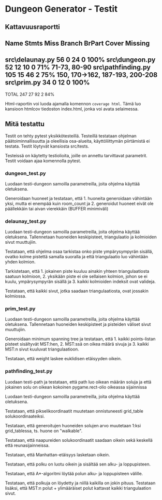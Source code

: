 # Dungeon Generator - Testit

## Kattavuusraportti

Name                 Stmts   Miss Branch BrPart  Cover   Missing
----------------------------------------------------------------
src\delaunay.py         56      0     24      0   100%
src\dungeon.py          52     12     10      0    71%   71-73, 80-90
src\pathfinding.py     105     15     46      2    75%   150, 170->162, 187-193, 200-208
src\prim.py             34      0     12      0   100%
----------------------------------------------------------------
TOTAL                  247     27     92      2    84%

Html-raportin voi luoda ajamalla komennon `coverage html`. Tämä luo kansioon htmlcov tiedoston index.html, jonka voi avata selaimessa.

## Mitä testattu

Testit on tehty pytest yksikkötesteillä. Testeillä testataan ohjelman päätoiminnallisuutta ja oleellisia osa-alueita, käyttöliittymän piirtämistä ei testata. Testit löytyvät kansiosta src/tests.

Testeissä on käytetty testiolioita, joille on annettu tarvittavat parametrit. Testit voidaan ajaa komennolla pytest.


### dungeon_test.py

Luodaan testi-dungeon samoilla parametreilla, joita ohjelma käyttää oletuksena. 

Generoidaan huoneet ja testataan, että 1. huoneita generoidaan vähintään yksi, mutta ei enempää kuin room_count ja 2. generoidut huoneet eivät ole päällekkäin tai aivan vierekkäin (BUFFER minimiväli)

### delaunay_test.py

Luodaan testi-dungeon samoilla parametreilla, joita ohjelma käyttää oletuksena. Tallennetaan huoneiden keskipisteet, triangulaatio ja kolmioiden sivut muuttujiin.

Testataan, että ohjelma osaa tarkistaa onko piste ympärysympyrän sisällä, ovatko kolme pistettä samalla suoralla ja että triangulaatio luo vähintään yhden kolmion.

Tarkistetaan, että 1. jokainen piste kuuluu ainakin yhteen triangulaatiosta saatuun kolmioon, 2. yksikään piste ei ole sellaisen kolmion, johon se ei kuulu, ympärysympyrän sisällä ja 3. kaikki kolmioiden indeksit ovat valideja.

Testataan, että kaikki sivut, jotka saadaan triangulaatiosta, ovat jossakin kolmiossa.

### prim_test.py

Luodaan testi-dungeon samoilla parametreilla, joita ohjelma käyttää oletuksena. Tallennetaan huoneiden keskipisteet ja pisteiden väliset sivut muuttujiin.

Generoidaan minimum spanning tree ja testataan, että 1. kaikki points-listan pisteet sisältyvät MST:hen, 2. MST:ssä on oikea määrä sivuja ja 3. kaikki MST:n sivut kuuluvat triangulaatioon.

Testataan, että weight laskee euklidisen etäisyyden oikein.

### pathfinding_test.py

Luodaan testi-path ja testataan, että path luo oikean määrän soluja ja että jokainen solu on oikean kokoinen pygame.rect-olio oikeassa sijainnissa

Luodaan testi-dungeon samoilla parametreilla, joita ohjelma käyttää oletuksena.

Testataan, että pikselikoordinaatit muutetaan onnistuneesti grid_table solukoordinaateiksi.

Testataan, että generoitujen huoneiden solujen arvo muutetaan 1:ksi grid_tablessa, ts. huone on "walkable".

Testataan, että naapureiden solukoordinaatit saadaan oikein sekä keskellä että reunasijainneissa.

Testataan, että Manhattan-etäisyys lasketaan oikein.

Testataan, että polku on luotu oikein ja sisältää sen alku- ja loppupisteen.

Testataan, että A*-algoritmi löytää polun alku- ja loppupisteen välille.

Testataan, että polkuja on löydetty ja niillä kaikilla on jokin pituus. Testataan lisäksi, että MST:n polut + ylimääräiset polut kattavat kaikki triangulaation sivut.